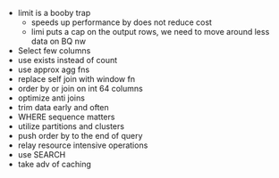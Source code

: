- limit is a booby trap
	- speeds up performance by does not reduce cost
	- limi puts a cap on the output rows, we need to move around less data on BQ nw
- Select few columns
- use exists instead of count
- use approx agg fns
- replace self join with window fn
- order by or join on int 64 columns
- optimize anti joins
- trim data early and often
- WHERE sequence matters
- utilize partitions and clusters
- push order by to the end of query
- relay resource intensive operations
- use SEARCH
- take adv of caching